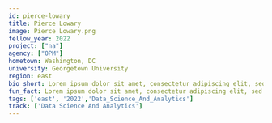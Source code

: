 ```yaml
---
id: pierce-lowary
title: Pierce Lowary
image: Pierce Lowary.png
fellow_year: 2022
project: ["na"]
agency: ["OPM"]
hometown: Washington, DC
university: Georgetown University
region: east
bio_short: Lorem ipsum dolor sit amet, consectetur adipiscing elit, sed do eiusmod tempor incididunt ut labore et dolore magna aliqua. Ut enim ad minim veniam, quis nostrud exercitation ullamco laboris nisi ut aliquip ex ea commodo consequat. 
fun_fact: Lorem ipsum dolor sit amet, consectetur adipiscing elit, sed do eiusmod tempor incididunt ut labore et dolore magna aliqua. Ut quis nostrud laboris. nisi ut aliquip ex ea commodo consequat.
tags: ['east', '2022','Data_Science_And_Analytics']
track: ['Data Science And Analytics']
---
```


